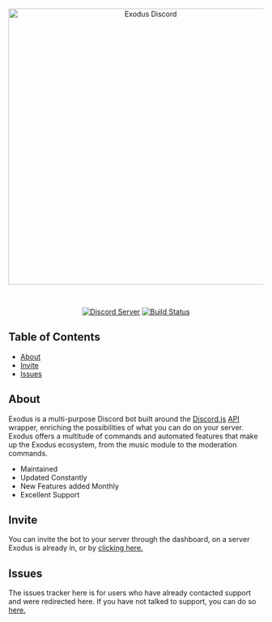<div align="center">
  <br />
  <p>
    <a href="exodus-main.herokuapp.com"><img src="https://github.com/uhKevinMC/Exodus/blob/master/exodus-logo-main.png" width="546" alt="Exodus Discord" /></a>
  </p>
  <br />
  <p>
    <a href="https://discord.gg/m4CWkTp"><img src="https://discordapp.com/api/guilds/449718669480558593/embed.png" alt="Discord Server" /></a>
    <a href="https://github.com/uhKevinMC/ExodusDiscord/actions"><img src="https://github.com/uhKevinMC/ExodusDiscord/workflows/Build%20Check/badge.svg" alt="Build Status" /></a>
  </p>
</div>

## Table of Contents

- [About](#about)
- [Invite](#invite)
- [Issues](#issues)

## About

Exodus is a multi-purpose Discord bot built around the [Discord.js](https://github.com/discordjs/discord.js) [API](https://discordapp.com/developers/docs/intro) wrapper, enriching the possibilities of what you can do on your server. Exodus offers a multitude of commands and automated features that make up the Exodus ecosystem, from the music module to the moderation commands.

- Maintained
- Updated Constantly
- New Features added Monthly
- Excellent Support

## Invite

You can invite the bot to your server through the dashboard, on a server Exodus is already in, or by [clicking here.](https://discordapp.com/api/oauth2/authorize?client_id=449706234363510794&permissions=470281463&scope=bot)

## Issues

The issues tracker here is for users who have already contacted support and were redirected here. If you have not talked to support, you can do so [here.](https://discord.gg/m4CWkTp)
